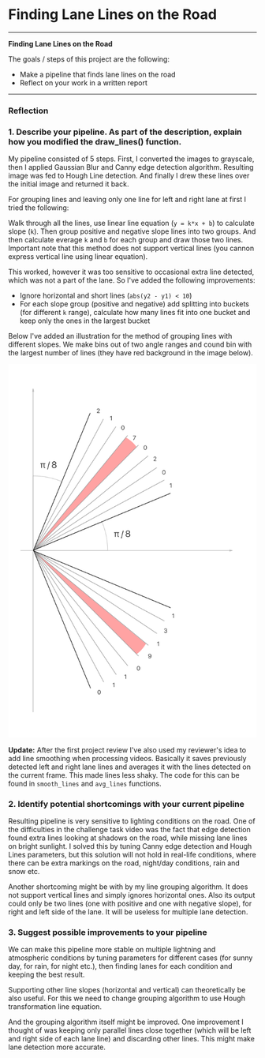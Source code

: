 # **Finding Lane Lines on the Road** 

---

**Finding Lane Lines on the Road**

The goals / steps of this project are the following:

* Make a pipeline that finds lane lines on the road
* Reflect on your work in a written report


[//]: # (Image References)

[image1]: ./images/bins.png "Grayscale"

---

### Reflection

### 1. Describe your pipeline. As part of the description, explain how you modified the draw_lines() function.

My pipeline consisted of 5 steps. First, I converted the images to grayscale, then I applied Gaussian Blur and Canny edge detection algorithm. Resulting image was fed to Hough Line detection. And finally I drew these lines over the initial image and returned it back.

For grouping lines and leaving only one line for left and right lane at first I tried the following:

Walk through all the lines, use linear line equation (`y = k*x + b`) to calculate slope (`k`). Then group positive and negative slope lines into two groups. And then calculate everage `k` and `b` for each group and draw those two lines. Important note that this method does not support vertical lines (you cannon express vertical line using linear equation).

This worked, however it was too sensitive to occasional extra line detected, which was not a part of the lane. So I've added the following improvements:

- Ignore horizontal and short lines (`abs(y2 - y1) < 10`)
- For each slope group (positive and negative) add splitting into buckets (for different `k` range), calculate how many lines fit into one bucket and keep only the ones in the largest bucket

Below I've added an illustration for the method of grouping lines with different slopes. We make bins out of two angle ranges and cound bin with the largest number of lines (they have red background in the image below).

![Line slope bins illustration][image1]

**Update:** After the first project review I've also used my reviewer's idea to add line smoothing when processing videos. Basically it saves previously detected left and right lane lines and averages it with the lines detected on the current frame. This made lines less shaky. The code for this can be found in `smooth_lines` and `avg_lines` functions.

### 2. Identify potential shortcomings with your current pipeline

Resulting pipeline is very sensitive to lighting conditions on the road. One of the difficulties in the challenge task video was the fact that edge detection found extra lines looking at shadows on the road, while missing lane lines on bright sunlight. I solved this by tuning Canny edge detection and Hough Lines parameters, but this solution will not hold in real-life conditions, where there can be extra markings on the road, night/day conditions, rain and snow etc.

Another shortcoming might be with by my line grouping algorithm. It does not support vertical lines and simply ignores horizontal ones. Also its output could only be two lines (one with positive and one with negative slope), for right and left side of the lane. It will be useless for multiple lane detection.


### 3. Suggest possible improvements to your pipeline

We can make this pipeline more stable on multiple lightning and atmospheric conditions by tuning parameters for different cases (for sunny day, for rain, for night etc.), then finding lanes for each condition and keeping the best result.

Supporting other line slopes (horizontal and vertical) can theoretically be also useful. For this we need to change grouping algorithm to use Hough transformation line equation.

And the grouping algorithm itself might be improved. One improvement I thought of was keeping only parallel lines close together (which will be left and right side of each lane line) and discarding other lines. This might make lane detection more accurate.